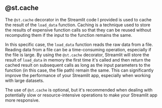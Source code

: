 ## @st.cache 

The `@st.cache` decorator in the Streamlit code I provided is used to cache the result of the `load_data` function. Caching is a technique used to store the results of expensive function calls so that they can be reused without recomputing them if the input to the function remains the same. 

In this specific case, the `load_data` function reads the raw data from a file. Reading data from a file can be a time-consuming operation, especially if the file is large. By using the `@st.cache` decorator, Streamlit will store the result of `load_data` in memory the first time it's called and then return the cached result on subsequent calls as long as the input parameters to the function (in this case, the file path) remain the same. This can significantly improve the performance of your Streamlit app, especially when working with large datasets.

The use of `@st.cache` is optional, but it's recommended when dealing with potentially slow or resource-intensive operations to make your Streamlit app more responsive.